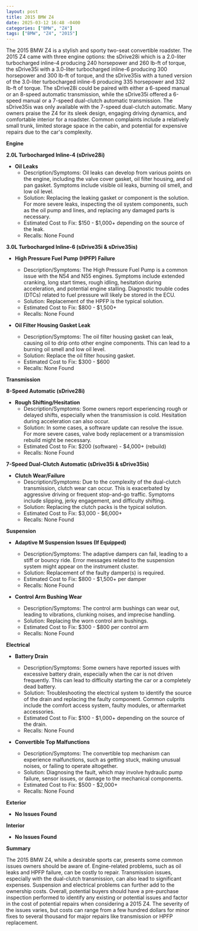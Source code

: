 ```yaml
---
layout: post
title: 2015 BMW Z4
date: 2025-03-12 16:48 -0400
categories: ["BMW", "Z4"]
tags: ["BMW", "Z4", "2015"]
---
```

The 2015 BMW Z4 is a stylish and sporty two-seat convertible roadster. The 2015 Z4 came with three engine options: the sDrive28i which is a 2.0-liter turbocharged inline-4 producing 240 horsepower and 260 lb-ft of torque, the sDrive35i with a 3.0-liter turbocharged inline-6 producing 300 horsepower and 300 lb-ft of torque, and the sDrive35is with a tuned version of the 3.0-liter turbocharged inline-6 producing 335 horsepower and 332 lb-ft of torque. The sDrive28i could be paired with either a 6-speed manual or an 8-speed automatic transmission, while the sDrive35i offered a 6-speed manual or a 7-speed dual-clutch automatic transmission. The sDrive35is was only available with the 7-speed dual-clutch automatic. Many owners praise the Z4 for its sleek design, engaging driving dynamics, and comfortable interior for a roadster. Common complaints include a relatively small trunk, limited storage space in the cabin, and potential for expensive repairs due to the car's complexity.

**Engine**

**2.0L Turbocharged Inline-4 (sDrive28i)**

* **Oil Leaks**
    * Description/Symptoms: Oil leaks can develop from various points on the engine, including the valve cover gasket, oil filter housing, and oil pan gasket. Symptoms include visible oil leaks, burning oil smell, and low oil level.
    * Solution: Replacing the leaking gasket or component is the solution. For more severe leaks, inspecting the oil system components, such as the oil pump and lines, and replacing any damaged parts is necessary.
    * Estimated Cost to Fix: $150 - $1,000+ depending on the source of the leak.
    * Recalls: None Found

**3.0L Turbocharged Inline-6 (sDrive35i & sDrive35is)**

* **High Pressure Fuel Pump (HPFP) Failure**
    * Description/Symptoms: The High Pressure Fuel Pump is a common issue with the N54 and N55 engines. Symptoms include extended cranking, long start times, rough idling, hesitation during acceleration, and potential engine stalling. Diagnostic trouble codes (DTCs) related to fuel pressure will likely be stored in the ECU.
    * Solution: Replacement of the HPFP is the typical solution.
    * Estimated Cost to Fix: $800 - $1,500+
    * Recalls: None Found

* **Oil Filter Housing Gasket Leak**
    * Description/Symptoms: The oil filter housing gasket can leak, causing oil to drip onto other engine components. This can lead to a burning oil smell and low oil level.
    * Solution: Replace the oil filter housing gasket.
    * Estimated Cost to Fix: $300 - $600
    * Recalls: None Found

**Transmission**

**8-Speed Automatic (sDrive28i)**
* **Rough Shifting/Hesitation**
    * Description/Symptoms: Some owners report experiencing rough or delayed shifts, especially when the transmission is cold. Hesitation during acceleration can also occur.
    * Solution: In some cases, a software update can resolve the issue. For more severe cases, valve body replacement or a transmission rebuild might be necessary.
    * Estimated Cost to Fix: $200 (software) - $4,000+ (rebuild)
    * Recalls: None Found

**7-Speed Dual-Clutch Automatic (sDrive35i & sDrive35is)**
* **Clutch Wear/Failure**
    * Description/Symptoms: Due to the complexity of the dual-clutch transmission, clutch wear can occur. This is exacerbated by aggressive driving or frequent stop-and-go traffic. Symptoms include slipping, jerky engagement, and difficulty shifting.
    * Solution: Replacing the clutch packs is the typical solution.
    * Estimated Cost to Fix: $3,000 - $6,000+
    * Recalls: None Found

**Suspension**

* **Adaptive M Suspension Issues (If Equipped)**
    * Description/Symptoms: The adaptive dampers can fail, leading to a stiff or bouncy ride. Error messages related to the suspension system might appear on the instrument cluster.
    * Solution: Replacement of the faulty damper(s) is required.
    * Estimated Cost to Fix: $800 - $1,500+ per damper
    * Recalls: None Found

* **Control Arm Bushing Wear**
    * Description/Symptoms: The control arm bushings can wear out, leading to vibrations, clunking noises, and imprecise handling.
    * Solution: Replacing the worn control arm bushings.
    * Estimated Cost to Fix: $300 - $800 per control arm
    * Recalls: None Found

**Electrical**

* **Battery Drain**
    * Description/Symptoms: Some owners have reported issues with excessive battery drain, especially when the car is not driven frequently. This can lead to difficulty starting the car or a completely dead battery.
    * Solution: Troubleshooting the electrical system to identify the source of the drain and replacing the faulty component. Common culprits include the comfort access system, faulty modules, or aftermarket accessories.
    * Estimated Cost to Fix: $100 - $1,000+ depending on the source of the drain.
    * Recalls: None Found

* **Convertible Top Malfunctions**
    * Description/Symptoms: The convertible top mechanism can experience malfunctions, such as getting stuck, making unusual noises, or failing to operate altogether.
    * Solution: Diagnosing the fault, which may involve hydraulic pump failure, sensor issues, or damage to the mechanical components.
    * Estimated Cost to Fix: $500 - $2,000+
    * Recalls: None Found

**Exterior**

* **No Issues Found**

**Interior**

* **No Issues Found**

**Summary**

The 2015 BMW Z4, while a desirable sports car, presents some common issues owners should be aware of. Engine-related problems, such as oil leaks and HPFP failure, can be costly to repair. Transmission issues, especially with the dual-clutch transmission, can also lead to significant expenses. Suspension and electrical problems can further add to the ownership costs. Overall, potential buyers should have a pre-purchase inspection performed to identify any existing or potential issues and factor in the cost of potential repairs when considering a 2015 Z4. The severity of the issues varies, but costs can range from a few hundred dollars for minor fixes to several thousand for major repairs like transmission or HPFP replacement.

